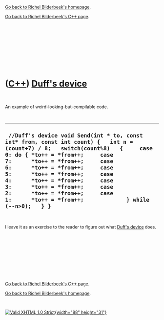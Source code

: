 [Go back to Richel Bilderbeek's homepage](index.htm).

[Go back to Richel Bilderbeek's C++ page](Cpp.htm).

 

 

 

 

 

([C++](Cpp.htm)) [Duff's device](CppDuffsDevice.htm)
====================================================

 

An example of weird-looking-but-compilable code.

 

  ----------------------------------------------------------------------------------------------------------------------------------------------------------------------------------------------------------------------------------------------------------------------------------------------------------------------------------------------------------------------------------------------------------------------------------------------
  ` //Duff's device void Send(int * to, const int* from, const int count) {   int n = (count+7) / 8;   switch(count%8)   {     case 0: do { *to++ = *from++;     case 7:      *to++ = *from++;     case 6:      *to++ = *from++;     case 5:      *to++ = *from++;     case 4:      *to++ = *from++;     case 3:      *to++ = *from++;     case 2:      *to++ = *from++;     case 1:      *to++ = *from++;             } while (--n>0);   } }`
  ----------------------------------------------------------------------------------------------------------------------------------------------------------------------------------------------------------------------------------------------------------------------------------------------------------------------------------------------------------------------------------------------------------------------------------------------

 

I leave it as an exercise to the reader to figure out what [Duff's
device](CppDuffsDevice.htm) does.

 

 

 

 

 

[Go back to Richel Bilderbeek's C++ page](Cpp.htm).

[Go back to Richel Bilderbeek's homepage](index.htm).

 

[![Valid XHTML 1.0 Strict](valid-xhtml10.png){width="88"
height="31"}](http://validator.w3.org/check?uri=referer)
